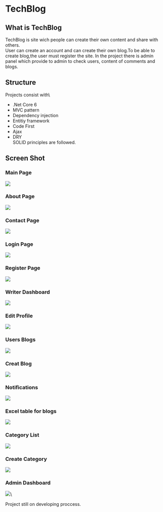 # TechBlog

## What is TechBlog
 TechBlog is site wich people can create their own content and share with others.\
User can create an account and can create their own blog.To be able to create blog,the user must register the site.
In the project there is admin panel which provide to admin to check users, content of comments and blogs. 

## Structure 
 Projects consist with\ 
 - .Net Core 6 
 - MVC pattern
 - Dependency injection
 - Entitiy framework
 - Code First
 - Ajax
 - DRY\
 SOLID principles are followed.  
 
 ## Screen Shot
 ### Main Page
![](https://github.com/razorbyemre/TechBlog/blob/master/pics%20for%20git/1.png)

 ### About Page
![](https://github.com/razorbyemre/TechBlog/blob/master/pics%20for%20git/2.png)

### Contact Page
![](https://github.com/razorbyemre/TechBlog/blob/master/pics%20for%20git/3.png)

### Login Page
![](https://github.com/razorbyemre/TechBlog/blob/master/pics%20for%20git/4.png)

### Register Page
![](https://github.com/razorbyemre/TechBlog/blob/master/pics%20for%20git/5.png)

### Writer Dashboard
![](https://github.com/razorbyemre/TechBlog/blob/master/pics%20for%20git/6.png)

### Edit Profile
![](https://github.com/razorbyemre/TechBlog/blob/master/pics%20for%20git/7.png)

### Users Blogs
![](https://github.com/razorbyemre/TechBlog/blob/master/pics%20for%20git/8.png)

### Creat Blog
![](https://github.com/razorbyemre/TechBlog/blob/master/pics%20for%20git/9.png)

### Notifications 
![](https://github.com/razorbyemre/TechBlog/blob/master/pics%20for%20git/10.png)

### Excel table for blogs
![](https://github.com/razorbyemre/TechBlog/blob/master/pics%20for%20git/11.png)

### Category List
![](https://github.com/razorbyemre/TechBlog/blob/master/pics%20for%20git/12.png)

### Create Category
![](https://github.com/razorbyemre/TechBlog/blob/master/pics%20for%20git/13.png)

### Admin Dashboard
![](https://github.com/razorbyemre/TechBlog/blob/master/pics%20for%20git/14.png)\

Project still on developing proccess.



